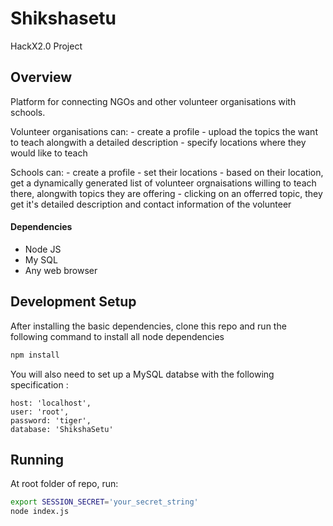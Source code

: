 # Shikshasetu

HackX2.0 Project

## Overview

Platform for connecting NGOs and other volunteer organisations with schools.

Volunteer organisations can:
    - create a profile
    - upload the topics the want to teach alongwith a detailed description
    - specify locations where they would like to teach

Schools can:
    - create a profile
    - set their locations
    - based on their location, get a dynamically generated list of volunteer orgnaisations willing to teach there, alongwith topics they are offering
    - clicking on an offerred topic, they get it's detailed description and contact information of the volunteer

#### Dependencies

- Node JS
- My SQL
- Any web browser

## Development Setup

After installing the basic dependencies, clone this repo and run the following command to install all node dependencies

```sh
npm install
```

You will also need to set up a MySQL databse with the following specification :

    host: 'localhost',
    user: 'root',
    password: 'tiger',
    database: 'ShikshaSetu'


## Running

At root folder of repo, run:

```sh
export SESSION_SECRET='your_secret_string'
node index.js
```

